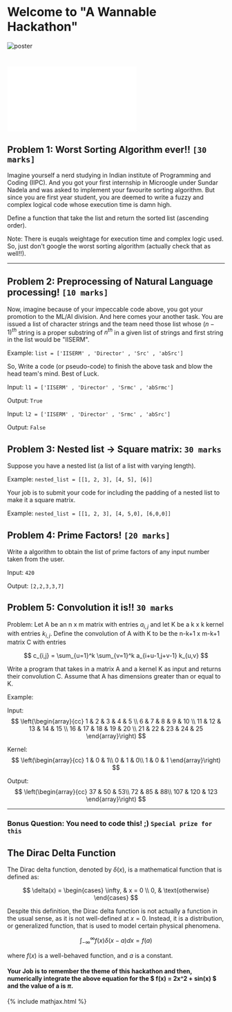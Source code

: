
# Welcome to "A Wannable Hackathon"

![poster](.assets/poster.png)
# ![ Click here for Rules ](./rules.md)



## Problem 1: Worst Sorting Algorithm ever!! `[30 marks]`

Imagine yourself a nerd studying in Indian institute of Programming and Coding (IIPC). And you got your first internship in Microogle under Sundar Nadela and was asked to implement your favourite sorting algorithm. But since you are first year student, you are deemed to write a fuzzy and complex logical code whose execution time is damn high. 

Define a function that take the list and return the sorted list (ascending order). 

Note: There is euqals weightage for execution time and complex logic used. So, just don't google the worst sorting algorithm (actually check that as well!!). 
  


*** 

## Problem 2: Preprocessing of Natural Language processing! `[10 marks]`

Now, imagine because of your impeccable code above, you got your promotion to the ML/AI division. And here comes your another task. You are issued a list of character strings and the team need those list whose ${(n-1)}^{th}$ string is a proper substring of $n^{th}$ in a given list of strings and first string in the list would be "IISERM".


Example: `list = ['IISERM' , 'Director' , 'Src' , 'abSrc'] `



So, Write a code (or pseudo-code) to finish the above task and blow the head team's mind. Best of Luck.

Input: `l1 = ['IISERM' , 'Director' , 'Srmc' , 'abSrmc'] `

Output: `True`

Input: `l2 = ['IISERM' , 'Director' , 'Srmc' , 'abSrc'] `

Output: `False`



## Problem 3: Nested list -> Square matrix: `30 marks`

Suppose you have a nested list (a list of a list with varying length). 

Example: `nested_list = [[1, 2, 3], [4, 5], [6]]`

Your job is to submit your code for including the padding of a nested list to make it a square matrix.

Example: `nested_list = [[1, 2, 3], [4, 5,0], [6,0,0]]`



## Problem 4: Prime Factors! `[20 marks]`




Write a algorithm to obtain the list of prime factors of any input number taken from the user.

Input: `420`

Output: `[2,2,3,3,7]`









## Problem 5: Convolution it is!! `30 marks`


Problem: Let A be an n x m matrix with entries $a_{i,j}$ and let K be a k x k kernel with entries $k_{i,j}$. Define the convolution of A with K to be the n-k+1 x m-k+1 matrix C with entries

$$
c_{i,j} = \sum_{u=1}^k \sum_{v=1}^k a_{i+u-1,j+v-1} k_{u,v}
$$

Write a program that takes in a matrix A and a kernel K as input and returns their convolution C. Assume that A has dimensions greater than or equal to K.

Example:

Input: 
$$
\left(\begin{array}{cc} 
1 & 2 & 3 & 4 & 5 \\ 
6 & 7 & 8 & 9 & 10 \\
11 & 12 & 13 & 14 & 15 \\
16 & 17 & 18 & 19 & 20 \\
21 & 22 & 23 & 24 & 25
\end{array}\right)
$$ 

Kernel: 
$$
\left(\begin{array}{cc} 
1 & 0 & 1\\
0 & 1 & 0\\
1 & 0 & 1
\end{array}\right)
$$



Output:
$$
\left(\begin{array}{cc} 
37 & 50 & 53\\ 
72 & 85 & 88\\
107 & 120 & 123
\end{array}\right)
$$


***

### Bonus Question: You need to code this! ;) `Special prize for this`





## The Dirac Delta Function

The Dirac delta function, denoted by $\delta(x)$, is a mathematical function that is defined as:

$$
\delta(x) = \begin{cases} 
      \infty, & x = 0 \\
      0, & \text{otherwise} 
   \end{cases}
$$

Despite this definition, the Dirac delta function is not actually a function in the usual sense, as it is not well-defined at $x = 0$. Instead, it is a distribution, or generalized function, that is used to model certain physical phenomena.


$$
\int_{-\infty}^{\infty}f(x)\delta(x-a)dx = f(a)
$$

where $f(x)$ is a well-behaved function, and $a$ is a constant.


#### Your Job is to remember the theme of this hackathon and then, numerically integrate the above equation for the $ f(x) = 2x^2 + sin(x) $ and the value of a is $\pi$. 


{% include mathjax.html %}
